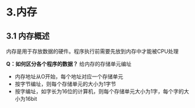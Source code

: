 # 3.内存
## 3.1 内存概述
内存是用于存放数据的硬件。程序执行前需要先放到内存中才能被CPU处理

**Q：如何区分各个程序的数据？**
给内存的存储单元编址
- 内存地址从O开始，每个地址对应一个存储单元
- 按字节编址，则每个存储单元的大小为1字节
- 按字编址，如字长为16位的计算机，则每个存储单元大小为1字，每个字的大小为16bit

